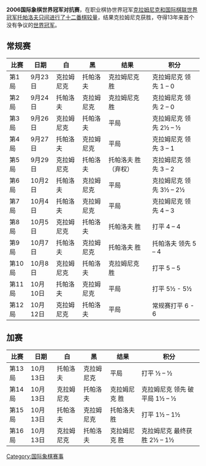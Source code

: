 **2006国际象棋世界冠军对抗赛**，在职业棋协世界冠军[克拉姆尼克和国际棋联世界冠军](../Page/弗拉基米尔·鲍里索维奇·克拉姆尼克.md "wikilink")[托帕洛夫只间进行了十二番棋较量](https://zh.wikipedia.org/wiki/维塞林·托帕洛夫 "wikilink")，结果克拉姆尼克获胜，夺得13年来首个没有争议的[世界冠军](https://zh.wikipedia.org/wiki/國際象棋世界冠軍列表 "wikilink")。

## 常规赛

| 比赛   | 日期     | 白     | 黑     | 结果         | 积分               |
| ---- | ------ | ----- | ----- | ---------- | ---------------- |
| 第1局  | 9月23日  | 克拉姆尼克 | 托帕洛夫  | 克拉姆尼克 胜    | 克拉姆尼克 领先 1 – 0   |
| 第2局  | 9月24日  | 托帕洛夫  | 克拉姆尼克 | 克拉姆尼克 胜    | 克拉姆尼克 领先 2 – 0   |
| 第3局  | 9月26日  | 克拉姆尼克 | 托帕洛夫  | 平局         | 克拉姆尼克 领先 2½ – ½  |
| 第4局  | 9月27日  | 托帕洛夫  | 克拉姆尼克 | 平局         | 克拉姆尼克 领先 3 – 1   |
| 第5局  | 9月29日  | 克拉姆尼克 | 托帕洛夫  | 托帕洛夫 胜（弃权） | 克拉姆尼克 领先 3 – 2   |
| 第6局  | 10月2日  | 托帕洛夫  | 克拉姆尼克 | 平局         | 克拉姆尼克 领先 3½ – 2½ |
| 第7局  | 10月4日  | 托帕洛夫  | 克拉姆尼克 | 平局         | 克拉姆尼克 领先 4 – 3   |
| 第8局  | 10月5日  | 克拉姆尼克 | 托帕洛夫  | 托帕洛夫 胜     | 打平 4 – 4         |
| 第9局  | 10月7日  | 托帕洛夫  | 克拉姆尼克 | 托帕洛夫 胜     | 托帕洛夫 领先 5 – 4    |
| 第10局 | 10月8日  | 克拉姆尼克 | 托帕洛夫  | 克拉姆尼克 胜    | 打平 5 – 5         |
| 第11局 | 10月10日 | 托帕洛夫  | 克拉姆尼克 | 平局         | 打平 5½ - 5½       |
| 第12局 | 10月12日 | 克拉姆尼克 | 托帕洛夫  | 平局         | 常规赛打平 6 - 6      |

## 加赛

| 比赛   | 日期     | 白     | 黑     | 结果      | 积分                  |
| ---- | ------ | ----- | ----- | ------- | ------------------- |
| 第13局 | 10月13日 | 托帕洛夫  | 克拉姆尼克 | 平局      | 打平 ½ – ½            |
| 第14局 | 10月13日 | 克拉姆尼克 | 托帕洛夫  | 克拉姆尼克 胜 | 克拉姆尼克 领先 破平局 1½ – ½ |
| 第15局 | 10月13日 | 托帕洛夫  | 克拉姆尼克 | 托帕洛夫 胜  | 打平 1½ – 1½          |
| 第16局 | 10月13日 | 克拉姆尼克 | 托帕洛夫  | 克拉姆尼克 胜 | 克拉姆尼克 最终获胜 2½ – 1½  |

[Category:国际象棋赛事](https://zh.wikipedia.org/wiki/Category:国际象棋赛事 "wikilink")